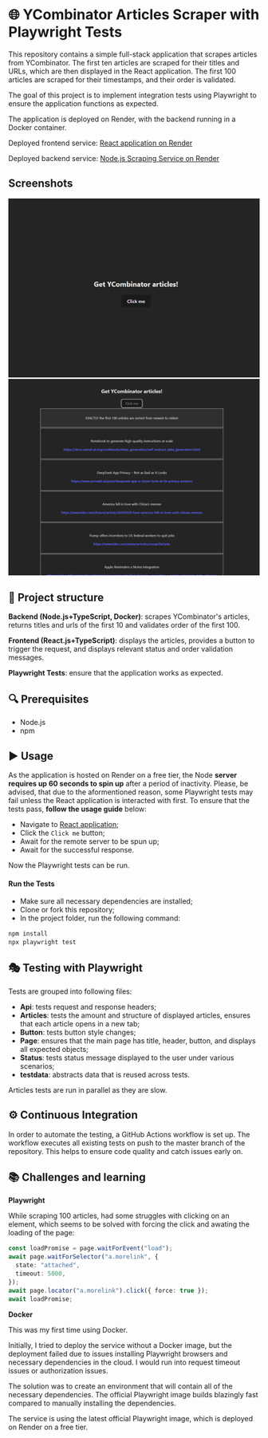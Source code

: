 # 🌐 YCombinator Articles Scraper with Playwright Tests

This repository contains a simple full-stack application that scrapes articles from YCombinator.
The first ten articles are scraped for their titles and URLs, which are then displayed in the React application. The first 100 articles are scraped for their timestamps, and their order is validated.

The goal of this project is to implement integration tests using Playwright to ensure the application functions as expected.

The application is deployed on Render, with the backend running in a Docker container.

Deployed frontend service: [React application on Render](https://playwright-ui.onrender.com)

Deployed backend service: [Node.js Scraping Service on Render](https://playwright-app.onrender.com)

## Screenshots

<p align="center">
<img  width="600" src="https://github.com/kweeuhree/playwright-node/blob/master/screencapture/landing.png?raw=true" alt="Landing page" />
<img  width="600" src="https://github.com/kweeuhree/playwright-node/blob/master/screencapture/success.png?raw=true" alt="Successful response result" />
</p>

## 🧱 Project structure

**Backend (Node.js+TypeScript, Docker)**: scrapes YCombinator's articles, returns titles and urls of the first 10 and validates order of the first 100.

**Frontend (React.js+TypeScript)**: displays the articles, provides a button to trigger the request, and displays relevant status and order validation messages.

**Playwright Tests**: ensure that the application works as expected.

## 🔍 Prerequisites

- Node.js
- npm

## ▶️ Usage

As the application is hosted on Render on a free tier, the Node **server requires up 60 seconds to spin up** after a period of inactivity.
Please, be advised, that due to the aformentioned reason, some Playwright tests may fail unless the React application is interacted with first.
To ensure that the tests pass, **follow the usage guide** below:

- Navigate to [React application](https://playwright-ui.onrender.com/);
- Click the `Click me` button;
- Await for the remote server to be spun up;
- Await for the successful response.

Now the Playwright tests can be run.

#### Run the Tests

- Make sure all necessary dependencies are installed;
- Clone or fork this repository;
- In the project folder, run the following command:

```bash
npm install
npx playwright test
```

## 🎭 Testing with Playwright

Tests are grouped into following files:

- **Api**: tests request and response headers;
- **Articles**: tests the amount and structure of displayed articles, ensures that each article opens in a new tab;
- **Button**: tests button style changes;
- **Page**: ensures that the main page has title, header, button, and displays all expected objects;
- **Status**: tests status message displayed to the user under various scenarios;
- **testdata**: abstracts data that is reused across tests.

Articles tests are run in parallel as they are slow.

## ⚙️ Continuous Integration

In order to automate the testing, a GitHub Actions workflow is set up. The workflow executes all existing tests on push to the master branch of the repository. This helps to ensure code quality and catch issues early on.

## 📚 Challenges and learning

**Playwright**

While scraping 100 articles, had some struggles with clicking on an element, which seems to be solved with forcing the click and awating the loading of the page:

```typescript
const loadPromise = page.waitForEvent("load");
await page.waitForSelector("a.morelink", {
  state: "attached",
  timeout: 5000,
});
await page.locator("a.morelink").click({ force: true });
await loadPromise;
```

**Docker**

This was my first time using Docker.

Initially, I tried to deploy the service without a Docker image, but the deployment failed due to issues installing Playwright browsers and necessary dependencies in the cloud. I would run into request timeout issues or authorization issues.

The solution was to create an environment that will contain all of the necessary dependencies. The official Playwright image builds blazingly fast compared to manually installing the dependencies.

The service is using the latest official Playwright image, which is deployed on Render on a free tier.
